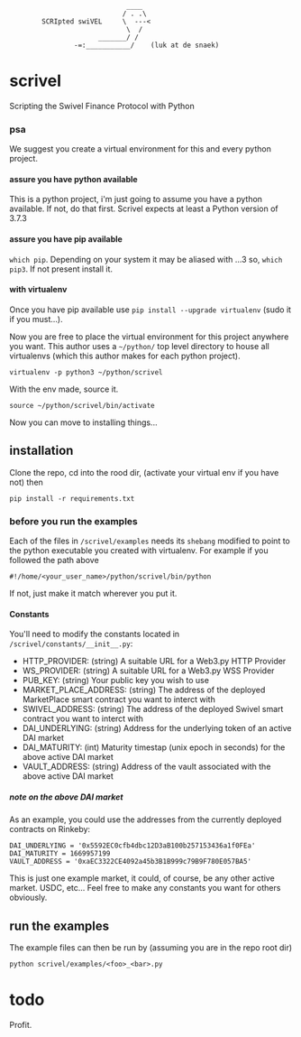 ```
                             ____
                            / . .\
        SCRIpted swiVEL     \  ---<
                             \  /
                      _______/ /
                -=:___________/    (luk at de snaek)    
```

# scrivel
Scripting the Swivel Finance Protocol with Python

### psa
We suggest you create a virtual environment for this and every python project. 

#### assure you have python available
This is a python project, i'm just going to assume you have a python available. If not, do that first.
Scrivel expects at least a Python version of 3.7.3

#### assure you have pip available
`which pip`. Depending on your system it may be aliased with ...3 so, `which pip3`. If not present install it.

#### with virtualenv
Once you have pip available use `pip install --upgrade virtualenv` (sudo it if you must...).

Now you are free to place the virtual environment for this project anywhere you want. This author uses a `~/python/` top level directory
to house all virtualenvs (which this author makes for each python project).

    virtualenv -p python3 ~/python/scrivel

With the env made, source it.

    source ~/python/scrivel/bin/activate

Now you can move to installing things...

## installation
Clone the repo, cd into the rood dir, (activate your virtual env if you have not) then

    pip install -r requirements.txt

### before you run the examples
Each of the files in `/scrivel/examples` needs its `shebang` modified to point to the python executable you created with virtualenv.
For example if you followed the path above
    
    #!/home/<your_user_name>/python/scrivel/bin/python

If not, just make it match wherever you put it.

#### Constants
You'll need to modify the constants located in `/scrivel/constants/__init__.py`:

* HTTP_PROVIDER: (string) A suitable URL for a Web3.py HTTP Provider
* WS_PROVIDER: (string) A suitable URL for a Web3.py WSS Provider
* PUB_KEY: (string) Your public key you wish to use
* MARKET_PLACE_ADDRESS: (string) The address of the deployed MarketPlace smart contract you want to interct with
* SWIVEL_ADDRESS: (string) The address of the deployed Swivel smart contract you want to interct with
* DAI_UNDERLYING: (string) Address for the underlying token of an active DAI market
* DAI_MATURITY: (int) Maturity timestap (unix epoch in seconds) for the above active DAI market
* VAULT_ADDRESS: (string) Address of the vault associated with the above active DAI market

##### note on the above DAI market
As an example, you could use the addresses from the currently deployed contracts on Rinkeby:

    DAI_UNDERLYING = '0x5592EC0cfb4dbc12D3aB100b257153436a1f0FEa'
    DAI_MATURITY = 1669957199
    VAULT_ADDRESS = '0xaEC3322CE4092a45b3B1B999c79B9F780E057BA5'

This is just one example market, it could, of course, be any other active market. USDC, etc... Feel free to make
any constants you want for others obviously.

## run the examples
The example files can then be run by (assuming you are in the repo root dir)

    python scrivel/examples/<foo>_<bar>.py

# todo
Profit.
